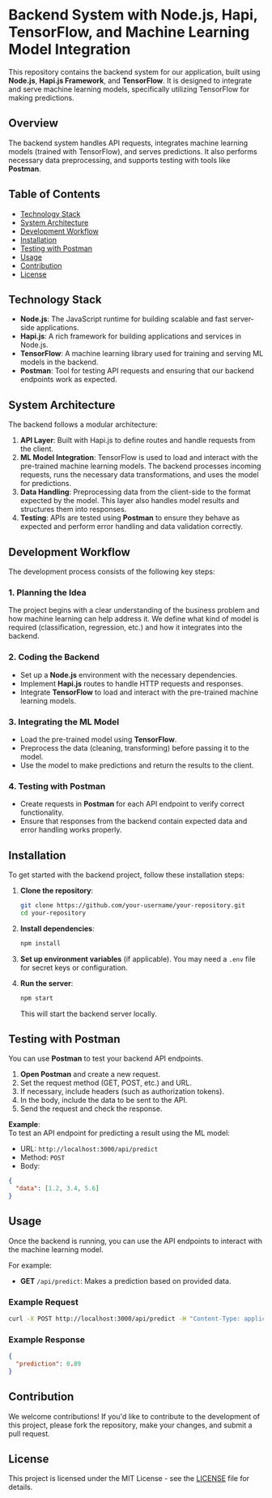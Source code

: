 
# Backend System with Node.js, Hapi, TensorFlow, and Machine Learning Model Integration

This repository contains the backend system for our application, built using **Node.js**, **Hapi.js Framework**, and **TensorFlow**. It is designed to integrate and serve machine learning models, specifically utilizing TensorFlow for making predictions.

## Overview

The backend system handles API requests, integrates machine learning models (trained with TensorFlow), and serves predictions. It also performs necessary data preprocessing, and supports testing with tools like **Postman**.

## Table of Contents

- [Technology Stack](#technology-stack)
- [System Architecture](#system-architecture)
- [Development Workflow](#development-workflow)
- [Installation](#installation)
- [Testing with Postman](#testing-with-postman)
- [Usage](#usage)
- [Contribution](#contribution)
- [License](#license)

## Technology Stack

- **Node.js**: The JavaScript runtime for building scalable and fast server-side applications.
- **Hapi.js**: A rich framework for building applications and services in Node.js.
- **TensorFlow**: A machine learning library used for training and serving ML models in the backend.
- **Postman**: Tool for testing API requests and ensuring that our backend endpoints work as expected.

## System Architecture

The backend follows a modular architecture:
1. **API Layer**: Built with Hapi.js to define routes and handle requests from the client.
2. **ML Model Integration**: TensorFlow is used to load and interact with the pre-trained machine learning models. The backend processes incoming requests, runs the necessary data transformations, and uses the model for predictions.
3. **Data Handling**: Preprocessing data from the client-side to the format expected by the model. This layer also handles model results and structures them into responses.
4. **Testing**: APIs are tested using **Postman** to ensure they behave as expected and perform error handling and data validation correctly.

## Development Workflow

The development process consists of the following key steps:

### 1. **Planning the Idea**
   The project begins with a clear understanding of the business problem and how machine learning can help address it. We define what kind of model is required (classification, regression, etc.) and how it integrates into the backend.

### 2. **Coding the Backend**
   - Set up a **Node.js** environment with the necessary dependencies.
   - Implement **Hapi.js** routes to handle HTTP requests and responses.
   - Integrate **TensorFlow** to load and interact with the pre-trained machine learning models.

### 3. **Integrating the ML Model**
   - Load the pre-trained model using **TensorFlow**.
   - Preprocess the data (cleaning, transforming) before passing it to the model.
   - Use the model to make predictions and return the results to the client.

### 4. **Testing with Postman**
   - Create requests in **Postman** for each API endpoint to verify correct functionality.
   - Ensure that responses from the backend contain expected data and error handling works properly.

## Installation

To get started with the backend project, follow these installation steps:

1. **Clone the repository**:
   ```bash
   git clone https://github.com/your-username/your-repository.git
   cd your-repository
   ```

2. **Install dependencies**:
   ```bash
   npm install
   ```

3. **Set up environment variables** (if applicable). You may need a `.env` file for secret keys or configuration.

4. **Run the server**:
   ```bash
   npm start
   ```

   This will start the backend server locally.

## Testing with Postman

You can use **Postman** to test your backend API endpoints.

1. **Open Postman** and create a new request.
2. Set the request method (GET, POST, etc.) and URL.
3. If necessary, include headers (such as authorization tokens).
4. In the body, include the data to be sent to the API.
5. Send the request and check the response.

**Example**:  
To test an API endpoint for predicting a result using the ML model:
- URL: `http://localhost:3000/api/predict`
- Method: `POST`
- Body:
```json
{
  "data": [1.2, 3.4, 5.6]
}
```

## Usage

Once the backend is running, you can use the API endpoints to interact with the machine learning model.

For example:
- **GET** `/api/predict`: Makes a prediction based on provided data.

### Example Request
```bash
curl -X POST http://localhost:3000/api/predict -H "Content-Type: application/json" -d '{"data": [1.2, 3.4, 5.6]}'
```

### Example Response
```json
{
  "prediction": 0.89
}
```

## Contribution

We welcome contributions! If you'd like to contribute to the development of this project, please fork the repository, make your changes, and submit a pull request.

## License

This project is licensed under the MIT License - see the [LICENSE](LICENSE) file for details.

